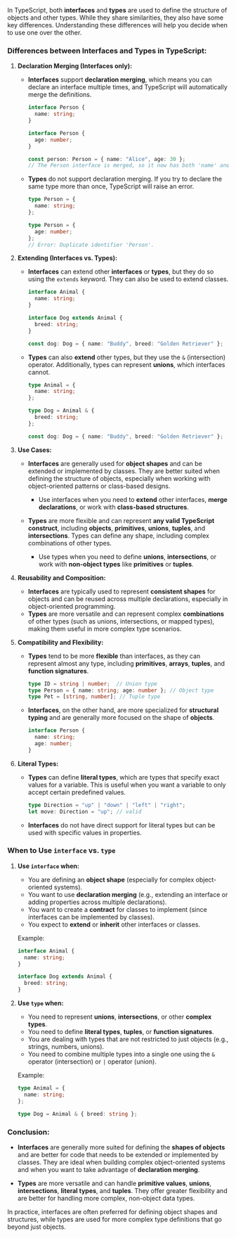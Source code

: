 In TypeScript, both **interfaces** and **types** are used to define the structure of objects and other types. While they share similarities, they also have some key differences. Understanding these differences will help you decide when to use one over the other.

### **Differences between Interfaces and Types in TypeScript:**

1. **Declaration Merging (Interfaces only):**
   - **Interfaces** support **declaration merging**, which means you can declare an interface multiple times, and TypeScript will automatically merge the definitions.
     ```typescript
     interface Person {
       name: string;
     }

     interface Person {
       age: number;
     }

     const person: Person = { name: "Alice", age: 30 };
     // The Person interface is merged, so it now has both 'name' and 'age' properties.
     ```
   - **Types** do not support declaration merging. If you try to declare the same type more than once, TypeScript will raise an error.
     ```typescript
     type Person = {
       name: string;
     };

     type Person = {
       age: number;
     };
     // Error: Duplicate identifier 'Person'.
     ```

2. **Extending (Interfaces vs. Types):**
   - **Interfaces** can extend other **interfaces** or **types**, but they do so using the `extends` keyword. They can also be used to extend classes.
     ```typescript
     interface Animal {
       name: string;
     }

     interface Dog extends Animal {
       breed: string;
     }

     const dog: Dog = { name: "Buddy", breed: "Golden Retriever" };
     ```
   - **Types** can also **extend** other types, but they use the `&` (intersection) operator. Additionally, types can represent **unions**, which interfaces cannot.
     ```typescript
     type Animal = {
       name: string;
     };

     type Dog = Animal & {
       breed: string;
     };

     const dog: Dog = { name: "Buddy", breed: "Golden Retriever" };
     ```

3. **Use Cases:**
   - **Interfaces** are generally used for **object shapes** and can be extended or implemented by classes. They are better suited when defining the structure of objects, especially when working with object-oriented patterns or class-based designs.
     - Use interfaces when you need to **extend** other interfaces, **merge declarations**, or work with **class-based structures**.
   
   - **Types** are more flexible and can represent **any valid TypeScript construct**, including **objects**, **primitives**, **unions**, **tuples**, and **intersections**. Types can define any shape, including complex combinations of other types.
     - Use types when you need to define **unions**, **intersections**, or work with **non-object types** like **primitives** or **tuples**.

4. **Reusability and Composition:**
   - **Interfaces** are typically used to represent **consistent shapes** for objects and can be reused across multiple declarations, especially in object-oriented programming.
   - **Types** are more versatile and can represent complex **combinations** of other types (such as unions, intersections, or mapped types), making them useful in more complex type scenarios.

5. **Compatibility and Flexibility:**
   - **Types** tend to be more **flexible** than interfaces, as they can represent almost any type, including **primitives**, **arrays**, **tuples**, and **function signatures**.
     ```typescript
     type ID = string | number;  // Union type
     type Person = { name: string; age: number }; // Object type
     type Pet = [string, number]; // Tuple type
     ```

   - **Interfaces**, on the other hand, are more specialized for **structural typing** and are generally more focused on the shape of **objects**.
     ```typescript
     interface Person {
       name: string;
       age: number;
     }
     ```

6. **Literal Types:**
   - **Types** can define **literal types**, which are types that specify exact values for a variable. This is useful when you want a variable to only accept certain predefined values.
     ```typescript
     type Direction = "up" | "down" | "left" | "right";
     let move: Direction = "up"; // valid
     ```

   - **Interfaces** do not have direct support for literal types but can be used with specific values in properties.

### **When to Use `interface` vs. `type`**

1. **Use `interface` when:**
   - You are defining an **object shape** (especially for complex object-oriented systems).
   - You want to use **declaration merging** (e.g., extending an interface or adding properties across multiple declarations).
   - You want to create a **contract** for classes to implement (since interfaces can be implemented by classes).
   - You expect to **extend** or **inherit** other interfaces or classes.

   Example:
   ```typescript
   interface Animal {
     name: string;
   }

   interface Dog extends Animal {
     breed: string;
   }
   ```

2. **Use `type` when:**
   - You need to represent **unions**, **intersections**, or other **complex types**.
   - You need to define **literal types**, **tuples**, or **function signatures**.
   - You are dealing with types that are not restricted to just objects (e.g., strings, numbers, unions).
   - You need to combine multiple types into a single one using the `&` operator (intersection) or `|` operator (union).

   Example:
   ```typescript
   type Animal = {
     name: string;
   };

   type Dog = Animal & { breed: string };
   ```

### **Conclusion:**

- **Interfaces** are generally more suited for defining the **shapes of objects** and are better for code that needs to be extended or implemented by classes. They are ideal when building complex object-oriented systems and when you want to take advantage of **declaration merging**.
  
- **Types** are more versatile and can handle **primitive values**, **unions**, **intersections**, **literal types**, and **tuples**. They offer greater flexibility and are better for handling more complex, non-object data types.

In practice, interfaces are often preferred for defining object shapes and structures, while types are used for more complex type definitions that go beyond just objects.